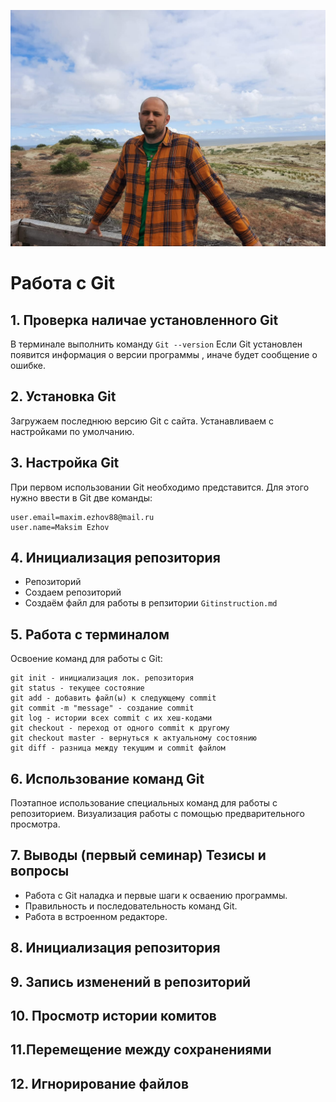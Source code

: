 ![Logo](1675094735134.jpg)
# Работа с Git

## 1. Проверка наличае установленного Git

В терминале выполнить команду `Git --version`
Если Git установлен появится информация о версии программы , иначе будет сообщение о ошибке.

## 2. Установка Git
Загружаем последнюю версию Git с сайта.
Устанавливаем с настройками по умолчанию.

## 3. Настройка Git 
При первом использовании Git необходимо представится. Для этого нужно ввести в Git две команды: 
```
user.email=maxim.ezhov88@mail.ru
user.name=Maksim Ezhov
```
## 4. Инициализация репозитория
* Репозиторий
* Создаем репозиторий
* Создаём файл для работы в репзитории `Gitinstruction.md`
## 5. Работа с терминалом
Освоение команд для работы с Git:
```
git init - инициализация лок. репозитория
git status - текущее состояние  
git add - добавить файл(ы) к следующему commit
git commit -m "message" - создание commit 
git log - истории всех commit с их хеш-кодами
git checkout - переход от одного commit к другому
git checkout master - вернуться к актуальному состоянию
git diff - разница между текущим и commit файлом
```
## 6. Использование команд Git
Поэтапное использование специальных команд для работы с репозиторием. Визуализация работы с помощью предварительного просмотра.
## 7. Выводы (первый семинар) Тезисы и вопросы
* Работа с Git наладка и первые шаги к осваению программы.
* Правильность и последовательность команд Git.
* Работа в встроенном редакторе.
## 8. Инициализация репозитория
## 9. Запись изменений в репозиторий
## 10. Просмотр истории комитов
## 11.Перемещение между сохранениями

## 12. Игнорирование файлов
